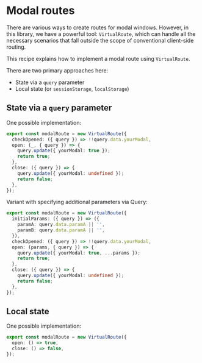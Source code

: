 # Modal routes   

There are various ways to create routes for modal windows.
However, in this library, we have a powerful tool: `VirtualRoute`, which can handle all the necessary
scenarios that fall outside the scope of conventional client-side routing.  

This recipe explains how to implement a modal route using `VirtualRoute`.  

There are two primary approaches here:   
- State via a `query` parameter   
- Local state (or `sessionStorage`, `localStorage`)  

## State via a `query` parameter  

One possible implementation:   

```ts
export const modalRoute = new VirtualRoute({
  checkOpened: ({ query }) => !!query.data.yourModal,
  open: (_, { query }) => {
    query.update({ yourModal: true });
    return true;
  },
  close: ({ query }) => {
    query.update({ yourModal: undefined });
    return false;
  },
});
```

Variant with specifying additional parameters via Query:     

```ts
export const modalRoute = new VirtualRoute({
  initialParams: ({ query }) => ({
    paramA: query.data.paramA || '',
    paramB: query.data.paramA || '',
  }),
  checkOpened: ({ query }) => !!query.data.yourModal,
  open: (params, { query }) => {
    query.update({ yourModal: true, ...params });
    return true;
  },
  close: ({ query }) => {
    query.update({ yourModal: undefined });
    return false;
  },
});
```

## Local state  

One possible implementation:   

```ts
export const modalRoute = new VirtualRoute({
  open: () => true,
  close: () => false,
});
```
